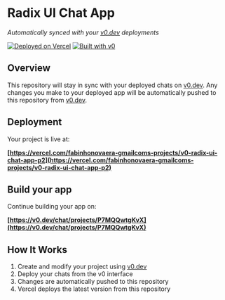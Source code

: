 # Radix UI Chat App

*Automatically synced with your [v0.dev](https://v0.dev) deployments*

[![Deployed on Vercel](https://img.shields.io/badge/Deployed%20on-Vercel-black?style=for-the-badge&logo=vercel)](https://vercel.com/fabinhonovaera-gmailcoms-projects/v0-radix-ui-chat-app-p2)
[![Built with v0](https://img.shields.io/badge/Built%20with-v0.dev-black?style=for-the-badge)](https://v0.dev/chat/projects/P7MQQwtgKvX)

## Overview

This repository will stay in sync with your deployed chats on [v0.dev](https://v0.dev).
Any changes you make to your deployed app will be automatically pushed to this repository from [v0.dev](https://v0.dev).

## Deployment

Your project is live at:

**[https://vercel.com/fabinhonovaera-gmailcoms-projects/v0-radix-ui-chat-app-p2](https://vercel.com/fabinhonovaera-gmailcoms-projects/v0-radix-ui-chat-app-p2)**

## Build your app

Continue building your app on:

**[https://v0.dev/chat/projects/P7MQQwtgKvX](https://v0.dev/chat/projects/P7MQQwtgKvX)**

## How It Works

1. Create and modify your project using [v0.dev](https://v0.dev)
2. Deploy your chats from the v0 interface
3. Changes are automatically pushed to this repository
4. Vercel deploys the latest version from this repository